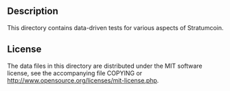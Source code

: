 Description
------------

This directory contains data-driven tests for various aspects of Stratumcoin.

License
--------

The data files in this directory are distributed under the MIT software
license, see the accompanying file COPYING or
http://www.opensource.org/licenses/mit-license.php.

